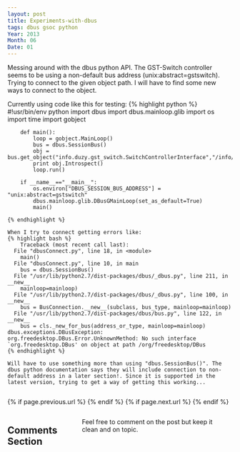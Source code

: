 ```yaml
---
layout: post
title: Experiments-with-dbus
tags: dbus gsoc python
Year: 2013
Month: 06
Date: 01
---
```

<p>Messing around with the dbus python API. The GST-Switch controller seems to be using a non-default bus address (unix:abstract=gstswitch). Trying to connect to the given object path. I will have to find some new ways to connect to the object.</p>
<p>
	Currently using code like this for testing:
	{% highlight python %}
		#!usr/bin/env python
		import dbus
		import dbus.mainloop.glib
		import os
		import time
		import gobject

		def main():
			loop = gobject.MainLoop()
			bus = dbus.SessionBus()
			obj = bus.get_object("info.duzy.gst_switch.SwitchControllerInterface","/info/duzy/gst_switch/SwitchController")
			print obj.Introspect()
			loop.run()

		if __name__=="__main__":
			os.environ["DBUS_SESSION_BUS_ADDRESS"] = "unix:abstract=gstswitch"
			dbus.mainloop.glib.DBusGMainLoop(set_as_default=True)
			main()
	
	{% endhighlight %}

	When I try to connect getting errors like:
	{% highlight bash %}
		Traceback (most recent call last):
	  File "dbusConnect.py", line 18, in <module>
	    main()
	  File "dbusConnect.py", line 10, in main
	    bus = dbus.SessionBus()
	  File "/usr/lib/python2.7/dist-packages/dbus/_dbus.py", line 211, in __new__
	    mainloop=mainloop)
	  File "/usr/lib/python2.7/dist-packages/dbus/_dbus.py", line 100, in __new__
	    bus = BusConnection.__new__(subclass, bus_type, mainloop=mainloop)
	  File "/usr/lib/python2.7/dist-packages/dbus/bus.py", line 122, in __new__
	    bus = cls._new_for_bus(address_or_type, mainloop=mainloop)
	dbus.exceptions.DBusException: org.freedesktop.DBus.Error.UnknownMethod: No such interface `org.freedesktop.DBus' on object at path /org/freedesktop/DBus
	{% endhighlight %}

	Will have to use something more than using "dbus.SessionBus()". The dbus python documentation says they will include connection to non-default address in a later section!. Since it is supported in the latest version, trying to get a way of getting this working...
</p>
<div class="row">	
	<div class="span9 column">
			<p class="pull-right">{% if page.previous.url %} <a href="{{page.previous.url}}" title="Previous Post: {{page.previous.title}}"><i class="icon-chevron-left"></i></a> 	{% endif %}   {% if page.next.url %} 	<a href="{{page.next.url}}" title="Next Post: {{page.next.title}}"><i class="icon-chevron-right"></i></a> 	{% endif %} </p>  
	</div>

</div>

<div class="row">	
    <div class="span9 columns">    
		<h2>Comments Section</h2>
	    <p>Feel free to comment on the post but keep it clean and on topic.</p>	
		<div id="disqus_thread"></div>
		<script type="text/javascript">
			/* * * CONFIGURATION VARIABLES: EDIT BEFORE PASTING INTO YOUR WEBPAGE * * */
			var disqus_shortname = 'aayushahuja'; // required: replace example with your forum shortname
			
			
			/* * * DON'T EDIT BELOW THIS LINE * * */
			(function() {
				var dsq = document.createElement('script'); dsq.type = 'text/javascript'; dsq.async = true;
				dsq.src = 'http://' + disqus_shortname + '.disqus.com/embed.js';
				(document.getElementsByTagName('head')[0] || document.getElementsByTagName('body')[0]).appendChild(dsq);
			})();
		</script>
		<noscript>Please enable JavaScript to view the <a href="http://disqus.com/?ref_noscript">comments powered by Disqus.</a></noscript>
		<a href="http://disqus.com" class="dsq-brlink">blog comments powered by <span class="logo-disqus">Disqus</span></a>
	</div>
</div>

<!-- Twitter -->
<script>!function(d,s,id){var js,fjs=d.getElementsByTagName(s)[0];if(!d.getElementById(id)){js=d.createElement(s);js.id=id;js.src="//platform.twitter.com/widgets.js";fjs.parentNode.insertBefore(js,fjs);}}(document,"script","twitter-wjs");</script>

<!-- Google + -->
<script type="text/javascript">
  (function() {
    var po = document.createElement('script'); po.type = 'text/javascript'; po.async = true;
    po.src = 'https://apis.google.com/js/plusone.js';
    var s = document.getElementsByTagName('script')[0]; s.parentNode.insertBefore(po, s);
  })();
</script>
<!-- Written by hyades -->

